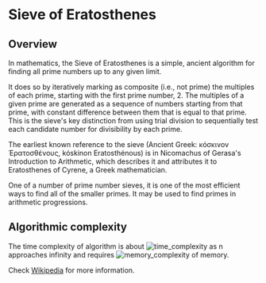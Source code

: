 # Sieve of Eratosthenes

## Overview

In mathematics, the Sieve of Eratosthenes is a simple, ancient algorithm for finding all prime numbers up to any given limit.

It does so by iteratively marking as composite (i.e., not prime) the multiples of each prime, starting with the first prime number, 2. The multiples of a given prime are generated as a sequence of numbers starting from that prime, with constant difference between them that is equal to that prime. This is the sieve's key distinction from using trial division to sequentially test each candidate number for divisibility by each prime.

The earliest known reference to the sieve (Ancient Greek: κόσκινον Ἐρατοσθένους, kóskinon Eratosthénous) is in Nicomachus of Gerasa's Introduction to Arithmetic, which describes it and attributes it to Eratosthenes of Cyrene, a Greek mathematician.

One of a number of prime number sieves, it is one of the most efficient ways to find all of the smaller primes. It may be used to find primes in arithmetic progressions.

## Algorithmic complexity

The time complexity of algorithm is about
<img src="https://latex.codecogs.com/svg.latex?O(n\log(\log(n)))" title="time_complexity"/>
as n approaches infinity and requires
<img src="https://latex.codecogs.com/svg.latex?O(n)" title="memory_complexity"/>
of memory.

Check [Wikipedia](https://en.wikipedia.org/wiki/Sieve_of_Eratosthenes) for more information.